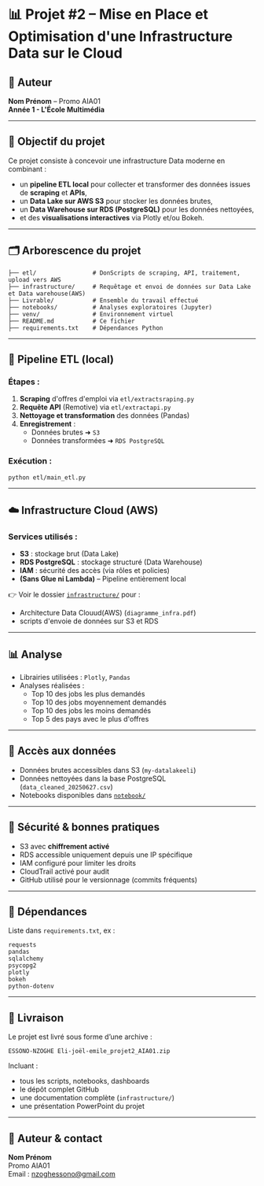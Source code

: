 # 📊 Projet #2 – Mise en Place et Optimisation d'une Infrastructure Data sur le Cloud

## 👤 Auteur
**Nom Prénom** – Promo AIA01  
**Année 1 - L'École Multimédia**

---

## 🧭 Objectif du projet

Ce projet consiste à concevoir une infrastructure Data moderne en combinant :
- un **pipeline ETL local** pour collecter et transformer des données issues de **scraping** et **APIs**,
- un **Data Lake sur AWS S3** pour stocker les données brutes,
- un **Data Warehouse sur RDS (PostgreSQL)** pour les données nettoyées,
- et des **visualisations interactives** via Plotly et/ou Bokeh.

---

## 🗂️ Arborescence du projet

```
├── etl/                # DonScripts de scraping, API, traitement, upload vers AWS
├── infrastructure/     # Requêtage et envoi de données sur Data Lake et Data warehouse(AWS)
├── Livrable/           # Ensemble du travail effectué
├── notebooks/          # Analyses exploratoires (Jupyter)
├── venv/               # Environnement virtuel
├── README.md           # Ce fichier
├── requirements.txt    # Dépendances Python
```

---

## 🔧 Pipeline ETL (local)

### Étapes :
1. **Scraping** d'offres d'emploi via `etl/extractsraping.py`
2. **Requête API** (Remotive) via `etl/extractapi.py`
3. **Nettoyage et transformation** des données (Pandas)
4. **Enregistrement** :
   - Données brutes ➜ `S3`
   - Données transformées ➜ `RDS PostgreSQL`

### Exécution :
```bash
python etl/main_etl.py
```

---

## ☁️ Infrastructure Cloud (AWS)

### Services utilisés :
- **S3** : stockage brut (Data Lake)
- **RDS PostgreSQL** : stockage structuré (Data Warehouse)
- **IAM** : sécurité des accès (via rôles et policies)
- **(Sans Glue ni Lambda)** – Pipeline entièrement local

👉 Voir le dossier [`infrastructure/`](infrastructure/) pour :
- Architecture Data Clouud(AWS) (`diagramme_infra.pdf`)
- scripts d'envoie de données sur S3 et RDS

---

## 📊 Analyse

- Librairies utilisées : `Plotly`, `Pandas`
- Analyses réalisées :
  - Top 10 des jobs les plus demandés
  - Top 10 des jobs moyennement demandés
  - Top 10 des jobs les moins demandés
  - Top 5 des pays avec le plus d'offres

---

## 💾 Accès aux données

- Données brutes accessibles dans S3 (`my-datalakeeli`)
- Données nettoyées dans la base PostgreSQL (`data_cleaned_20250627.csv`)
- Notebooks disponibles dans [`notebook/`](notebook/)

---

## 🔐 Sécurité & bonnes pratiques

- S3 avec **chiffrement activé**
- RDS accessible uniquement depuis une IP spécifique
- IAM configuré pour limiter les droits
- CloudTrail activé pour audit
- GitHub utilisé pour le versionnage (commits fréquents)

---

## 📎 Dépendances

Liste dans `requirements.txt`, ex :
```
requests
pandas
sqlalchemy
psycopg2
plotly
bokeh
python-dotenv
```

---

## 📁 Livraison

Le projet est livré sous forme d’une archive :
```
ESSONO-NZOGHE Eli-joël-emile_projet2_AIA01.zip
```
Incluant :
- tous les scripts, notebooks, dashboards
- le dépôt complet GitHub
- une documentation complète (`infrastructure/`)
- une présentation PowerPoint du projet

---

## 📌 Auteur & contact

**Nom Prénom**  
Promo AIA01  
Email : nzoghessono@gmail.com  
